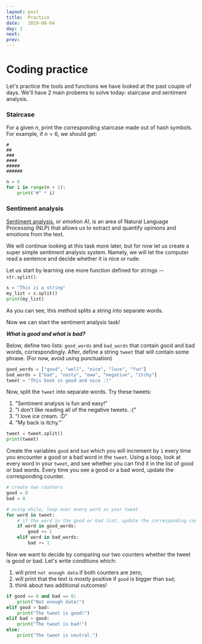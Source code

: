 ```yaml
---
layout: post
title:  Practice
date:   2019-08-04
day: 2
next:
prev:
---
```



# Coding practice

Let's practice the tools and functions we have looked at the past couple of days. We'll have 2 main probems to solve today: staircase and sentiment analysis.

### Staircase

For a given $n$, print the corresponding staircase made out of hash symbols. For example, if $n=6$, we should get:

```
#
##
###
####
#####
######
```


```python
n = 6
for i in range(n + 1):
    print("#" * i)
```

### Sentiment analysis

[Sentiment analysis](https://en.wikipedia.org/wiki/Sentiment_analysis), or *emotion AI*, is an area of Natural Language Processing (NLP) that allows us to extract and quantify opinions and emotions from the text.

We will continue looking at this task more later, but for now let us create a super simple sentiment analysis system. Namely, we will let the computer read a sentence and decide whether it is nice or rude. 

Let us start by learning one more function defined for strings -- `str.split()`.


```python
s = "This is a string"
my_list = s.split()
print(my_list)
```

As you can see, this method splits a string into separate words.

Now we can start the sentiment analysis task!


***What is good and what is bad?***

Below, define two lists: `good_words` and `bad_words` that contain good and bad words, correspondingly. After, define a string `tweet` that will contain some phrase. (For now, avoid using punctuation)


```python
good_words = ["good", "well", "nice", "love", "fun"]
bad_words = ["bad", "nasty", "eww", "negative", "itchy"]
tweet = "This book is good and nice :)"
```

Now, split the `tweet` into separate words. Try these tweets:

1. "Sentiment analysis is fun and easy!" 
2. "I don't like reading all of the negative tweets. :("
3. "I love ice cream. :D"
4. "My back is itchy."`


```python
tweet = tweet.split()
print(tweet)
```

Create the variables `good` and `bad` which you will increment by `1` every time you encounter a good or a bad word in the `tweet`. Using a loop, look at every word in your `tweet`, and see whether you can find it in the list of good or bad words. Every time you see a good or a bad word, update the corresponding counter.


```python
# create two counters
good = 0
bad = 0

# using while, loop over every word in your tweet
for word in tweet:
    # if the word in the good or bad list, update the corresponding counter
    if word in good_words:
        good += 1
    elif word in bad_words:
        bad += 1
```

Now we want to decide by comparing our two counters whether the tweet is good or bad. Let's write conditions which:
1. will print `not enough data` if both counters are zero;
2. will print that the text is mostly positive if `good` is bigger than `bad`;
3. think about two additional outcomes!


```python
if good == 0 and bad == 0:
    print("Not enough data!")
elif good > bad:
    print("The tweet is good!")
elif bad > good:
    print("The tweet is bad!")
else:
    print("The tweet is neutral.")
```


```python

```
